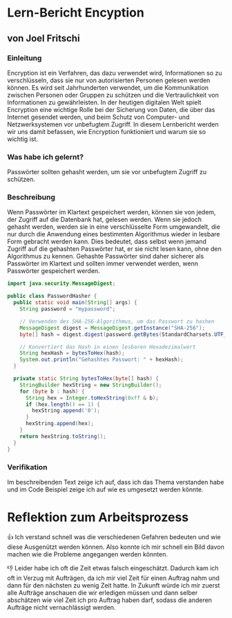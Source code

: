 # Lern-Bericht Encyption
## von Joel Fritschi

### Einleitung

Encryption ist ein Verfahren, das dazu verwendet wird, Informationen so zu verschlüsseln, dass sie nur von autorisierten Personen gelesen werden können. Es wird seit Jahrhunderten verwendet, um die Kommunikation zwischen Personen oder Gruppen zu schützen und die Vertraulichkeit von Informationen zu gewährleisten. In der heutigen digitalen Welt spielt Encryption eine wichtige Rolle bei der Sicherung von Daten, die über das Internet gesendet werden, und beim Schutz von Computer- und Netzwerksystemen vor unbefugtem Zugriff. In diesem Lernbericht werden wir uns damit befassen, wie Encryption funktioniert und warum sie so wichtig ist.

### Was habe ich gelernt?

Passwörter sollten gehasht werden, um sie vor unbefugtem Zugriff zu schützen.

### Beschreibung

Wenn Passwörter im Klartext gespeichert werden, können sie von jedem, der Zugriff auf die Datenbank hat, gelesen werden. Wenn sie jedoch gehasht werden, werden sie in eine verschlüsselte Form umgewandelt, die nur durch die Anwendung eines bestimmten Algorithmus wieder in lesbare Form gebracht werden kann. Dies bedeutet, dass selbst wenn jemand Zugriff auf die gehashten Passwörter hat, er sie nicht lesen kann, ohne den Algorithmus zu kennen. Gehashte Passwörter sind daher sicherer als Passwörter im Klartext und sollten immer verwendet werden, wenn Passwörter gespeichert werden.

```java
import java.security.MessageDigest;

public class PasswordHasher {
  public static void main(String[] args) {
    String password = "mypassword";

    // Verwenden des SHA-256-Algorithmus, um das Passwort zu hashen
    MessageDigest digest = MessageDigest.getInstance("SHA-256");
    byte[] hash = digest.digest(password.getBytes(StandardCharsets.UTF_8));

    // Konvertiert das Hash in einen lesbaren Hexadezimalwert
    String hexHash = bytesToHex(hash);
    System.out.println("Gehashtes Passwort: " + hexHash);
  }

  private static String bytesToHex(byte[] hash) {
    StringBuilder hexString = new StringBuilder();
    for (byte b : hash) {
      String hex = Integer.toHexString(0xff & b);
      if (hex.length() == 1) {
        hexString.append('0');
      }
      hexString.append(hex);
    }
    return hexString.toString();
  }
}
```
### Verifikation

Im beschreibenden Text zeige ich auf, dass ich das Thema verstanden habe und im Code Beispiel zeige ich auf wie es umgesetzt werden könnte.

# Reflektion zum Arbeitsprozess

👍 Ich verstand schnell was die verschiedenen Gefahren bedeuten und wie diese Ausgenützt werden können. Also konnte ich mir schnell ein Bild davon machen wie die Probleme angegangen werden könnten.

👎 Leider habe ich oft die Zeit etwas falsch eingeschätzt. Dadurch kam ich oft in Verzug mit Aufträgen, da ich mir viel Zeit für einen Auftrag nahm und dann für den nächsten zu wenig Zeit hatte.
In Zukunft würde ich mir zuerst alle Aufträge anschauen die wir erledigen müssen und dann selber abschätzen wie viel Zeit ich pro Auftrag haben darf, sodass die anderen Aufträge nicht vernachlässigt werden.
